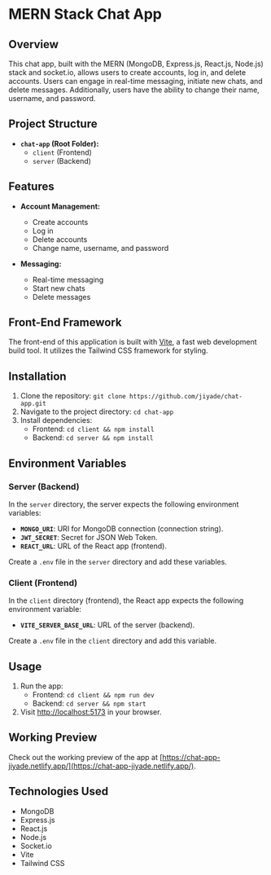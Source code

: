 # MERN Stack Chat App

## Overview

This chat app, built with the MERN (MongoDB, Express.js, React.js, Node.js) stack and socket.io, allows users to create accounts, log in, and delete accounts. Users can engage in real-time messaging, initiate new chats, and delete messages. Additionally, users have the ability to change their name, username, and password.

## Project Structure

- **`chat-app` (Root Folder):**
  - `client` (Frontend)
  - `server` (Backend)

## Features

- **Account Management:**
  - Create accounts
  - Log in
  - Delete accounts
  - Change name, username, and password

- **Messaging:**
  - Real-time messaging
  - Start new chats
  - Delete messages

## Front-End Framework

The front-end of this application is built with [Vite](https://vitejs.dev/), a fast web development build tool. It utilizes the Tailwind CSS framework for styling.

## Installation

1. Clone the repository: `git clone https://github.com/jiyade/chat-app.git`
2. Navigate to the project directory: `cd chat-app`
3. Install dependencies:
   - Frontend: `cd client && npm install`
   - Backend: `cd server && npm install`

## Environment Variables

### Server (Backend)

In the `server` directory, the server expects the following environment variables:

- **`MONGO_URI`**: URI for MongoDB connection (connection string).
- **`JWT_SECRET`**: Secret for JSON Web Token.
- **`REACT_URL`**: URL of the React app (frontend).

Create a `.env` file in the `server` directory and add these variables.

### Client (Frontend)

In the `client` directory (frontend), the React app expects the following environment variable:

- **`VITE_SERVER_BASE_URL`**: URL of the server (backend).

Create a `.env` file in the `client` directory and add this variable.

## Usage

1. Run the app:
   - Frontend: `cd client && npm run dev`
   - Backend: `cd server && npm start`
2. Visit [http://localhost:5173](http://localhost:5173) in your browser.

## Working Preview

Check out the working preview of the app at [https://chat-app-jiyade.netlify.app/](https://chat-app-jiyade.netlify.app/).

## Technologies Used

- MongoDB
- Express.js
- React.js
- Node.js
- Socket.io
- Vite
- Tailwind CSS

